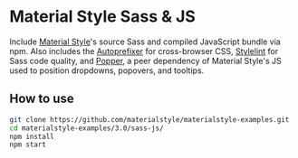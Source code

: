 # Material Style Sass & JS

Include [Material Style](https://materialstyle.github.io)'s source Sass and compiled JavaScript bundle via npm. Also includes the [Autoprefixer](https://github.com/postcss/autoprefixer) for cross-browser CSS, [Stylelint](https://stylelint.io) for Sass code quality, and [Popper](https://popper.js.org), a peer dependency of Material Style's JS used to position dropdowns, popovers, and tooltips.

## How to use

```sh
git clone https://github.com/materialstyle/materialstyle-examples.git
cd materialstyle-examples/3.0/sass-js/
npm install
npm start
```
